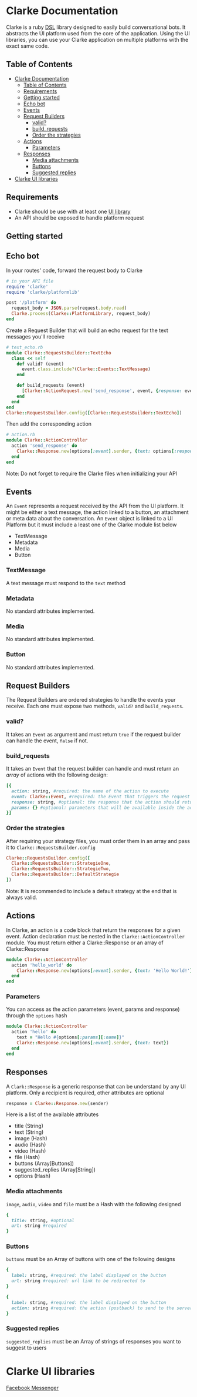 # Clarke Documentation

Clarke is a ruby [DSL](https://en.wikipedia.org/wiki/Domain-specific_language) library designed to easily build conversational bots. It abstracts the UI platform used from the core of the application. Using the UI libraries, you can use your Clarke application on multiple platforms with the exact same code.

## Table of Contents

* [Clarke Documentation](#clarke-documentation)
  * [Table of Contents](#table-of-contents)
  * [Requirements](#requirements)
  * [Getting started](#getting-started)
  * [Echo bot](#echo-bot)
  * [Events](#events)
  * [Request Builders](#request-builders)
    * [valid?](#valid)
    * [build_requests](#build_requests)
    * [Order the strategies](#order-the-strategies)
  * [Actions](#actions)
    * [Parameters](#parameters)
  * [Responses](#responses)
    * [Media attachments](#media-attachments)
    * [Buttons](#buttons)
    * [Suggested replies](#suggested-replies)
* [Clarke UI libraries](#clarke-ui-libraries)


## Requirements

* Clarke should be use with at least one [UI library](#clarke-ui-libraries)
* An API should be exposed to handle platform request

## Getting started



## Echo bot

In your routes' code, forward the request body to Clarke
```ruby
# in your API file
require 'clarke'
require 'clarke/platformlib'

post '/platform' do
  request_body = JSON.parse(request.body.read)
  Clarke.process(Clarke::PlatformLibrary, request_body)
end
```

Create a Request Builder that will build an echo request for the text messages you'll receive
```ruby
# text_echo.rb
module Clarke::RequestsBuilder::TextEcho
  class << self
    def valid? (event)
      event.class.include?(Clarke::Events::TextMessage)
    end

    def build_requests (event)
      [Clarke::ActionRequest.new('send_response', event, {response: event.text})]
    end
  end
end
Clarke::RequestsBuilder.config([Clarke::RequestsBuilder::TextEcho])
```

Then add the corresponding action
```ruby
# action.rb
module Clarke::ActionController
  action 'send_response' do
    Clarke::Response.new(options[:event].sender, {text: options[:response]})
  end
end
```
Note: Do not forget to require the Clarke files when initializing your API


## Events

An `Event` represents a request received by the API from the UI platform. It might be either a text message, the action linked to a button, an attachment or meta data about the conversation.
An `Event` object is linked to a UI Platform but it must include a least one of the Clarke module list below

* TextMessage
* Metadata
* Media
* Button

### TextMessage
A text message must respond to the `text` method

### Metadata
No standard attributes implemented.

### Media
No standard attributes implemented.

### Button
No standard attributes implemented.

## Request Builders

The Request Builders are ordered strategies to handle the events your receive.
Each one must expose two methods, `valid?` and `build_requests`.

### valid?
It takes an `Event` as argument and must return `true` if the request builder can handle the event, `false` if not.

### build_requests
It takes an `Event` that the request builder can handle and must return an *array* of actions with the following design:
```ruby
[{
  action: string, #required: the name of the action to execute
  event: Clarke::Event, #required: the Event that triggers the request builder
  response: string, #optional: the response that the action should return
  params: {} #optional: parameters that will be available inside the action code block
}]
```

### Order the strategies
After requiring your strategy files, you must order them in an array and pass it to `Clarke::RequestsBuilder.config`
```ruby
Clarke::RequestsBuilder.config([
  Clarke::RequestsBuilder::StrategieOne,
  Clarke::RequestsBuilder::StrategieTwo,
  Clarke::RequestsBuilder::DefaultStrategie
])
```
Note: It is recommended to include a default strategy at the end that is always valid.


## Actions

In Clarke, an action is a code block that return the responses for a given event. Action declaration must be nested in the `Clarke::ActionController` module.
You must return either a Clarke::Response or an array of Clarke::Response
```ruby
module Clarke::ActionController
  action 'hello_world' do
    Clarke::Response.new(options[:event].sender, {text: 'Hello World!'})
  end
end
```

### Parameters
You can access as the action parameters (event, params and response) through the `options` hash
```ruby
module Clarke::ActionController
  action 'hello' do
    text = "Hello #{options[:params][:name]}"
    Clarke::Response.new(options[:event].sender, {text: text})
  end
end
```

## Responses

A `Clark::Response` is a generic response that can be understand by any UI platform. Only a recipient is required, other attributes are optional
```ruby
response = Clarke::Response.new(sender)
```

Here is a list of the available attributes
* title (String)
* text (String)
* image (Hash)
* audio (Hash)
* video (Hash)
* file (Hash)
* buttons (Array[Buttons])
* suggested_replies (Array[String])
* options (Hash)

### Media attachments
`image`, `audio`, `video` and `file` must be a Hash with the following designed
```ruby
{
  title: string, #optional
  url: string #required
}
```

### Buttons
`buttons` must be an Array of buttons with one of the following designs
```ruby
{
  label: string, #required: the label displayed on the button
  url: string #required: url link to be redirected to
}
```
```ruby
{
  label: string, #required: the label displayed on the button
  action: string #required: the action (postback) to send to the server
}
```

### Suggested replies
`suggested_replies` must be an Array of strings of responses you want to suggest to users

# Clarke UI libraries

[Facebook Messenger](https://github.com/applidium/clarke-messenger/)

